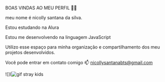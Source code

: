BOAS VINDAS AO MEU PERFIL 💙💙

meu nome é nicolly santana da silva.

Estou estudando na Alura

Estou me desenvolvendo na linguagem JavaScript

Utilizo esse espaço para minha organização e compartilhamento dos meu projetos desenvolvidos.

Você pode entrar em contato comigo 📫
nicollysantanabts@gmail.com

![](![gif stray kids](https://github.com/niickkyy/niickky/assets/168577470/3f22f16b-1209-4acf-9c49-0ad59e66b50a)

